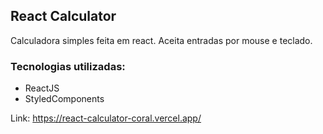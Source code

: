 ## React Calculator

Calculadora simples feita em react. Aceita entradas por mouse e teclado. 

### Tecnologias utilizadas:
- ReactJS
- StyledComponents

Link:
https://react-calculator-coral.vercel.app/
